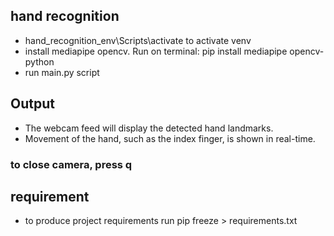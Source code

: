 ## hand recognition
- hand_recognition_env\Scripts\activate to activate venv
- install mediapipe opencv. Run on terminal: pip install mediapipe opencv-python
- run main.py script

## Output
- The webcam feed will display the detected hand landmarks.
- Movement of the hand, such as the index finger, is shown in real-time.

### to close camera, press q


## requirement
- to produce project requirements run pip freeze > requirements.txt